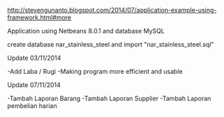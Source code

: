 http://stevengunanto.blogspot.com/2014/07/application-example-using-framework.html#more

Application using Netbeans 8.0.1 and database MySQL

create database nar_stainless_steel and import "nar_stainless_steel.sql"

Update 03/11/2014

-Add Laba / Rugi
-Making program more efficient and usable

Update 07/11/2014

-Tambah Laporan Barang
-Tambah Laporan Supplier
-Tambah Laporan pembelian harian
